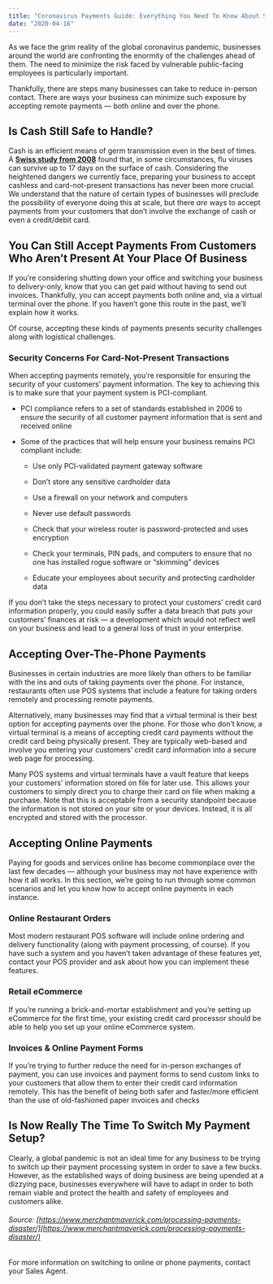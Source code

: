 ```yaml
---
title: "Coronavirus Payments Guide: Everything You Need To Know About Switching To Online & Phone Payments"
date: "2020-04-16"
---
```


As we face the grim reality of the global coronavirus pandemic, businesses around the world are confronting the enormity of the challenges ahead of them. The need to minimize the risk faced by vulnerable public-facing employees is particularly important.

Thankfully, there are steps many businesses can take to reduce in-person contact. There are ways your business can minimize such exposure by accepting remote payments — both online and over the phone.

## Is Cash Still Safe to Handle?

Cash is an efficient means of germ transmission even in the best of times. A [**Swiss study from 2008**](https://www.scientificamerican.com/article/dirty-money/) found that, in some circumstances, flu viruses can survive up to 17 days on the surface of cash. Considering the heightened dangers we currently face, preparing your business to accept cashless and card-not-present transactions has never been more crucial. We understand that the nature of certain types of businesses will preclude the possibility of everyone doing this at scale, but there _are_ ways to accept payments from your customers that don’t involve the exchange of cash or even a credit/debit card.

## You Can Still Accept Payments From Customers Who Aren’t Present At Your Place Of Business

If you’re considering shutting down your office and switching your business to delivery-only, know that you can get paid without having to send out invoices. Thankfully, you can accept payments both online and, via a virtual terminal over the phone. If you haven’t gone this route in the past, we’ll explain how it works.

Of course, accepting these kinds of payments presents security challenges along with logistical challenges.

### **Security Concerns For Card-Not-Present Transactions**

When accepting payments remotely, you’re responsible for ensuring the security of your customers’ payment information. The key to achieving this is to make sure that your payment system is PCI-compliant.

- PCI compliance refers to a set of standards established in 2006 to ensure the security of all customer payment information that is sent and received online
- Some of the practices that will help ensure your business remains PCI compliant include:
    
    - Use only PCI-validated payment gateway software
    
    - Don’t store any sensitive cardholder data
    
    - Use a firewall on your network and computers
    
    - Never use default passwords
    
    - Check that your wireless router is password-protected and uses encryption
    
    - Check your terminals, PIN pads, and computers to ensure that no one has installed rogue software or “skimming” devices
    
    - Educate your employees about security and protecting cardholder data

If you don’t take the steps necessary to protect your customers’ credit card information properly, you could easily suffer a data breach that puts your customers’ finances at risk — a development which would not reflect well on your business and lead to a general loss of trust in your enterprise.

## Accepting Over-The-Phone Payments

Businesses in certain industries are more likely than others to be familiar with the ins and outs of taking payments over the phone. For instance, restaurants often use POS systems that include a feature for taking orders remotely and processing remote payments.

Alternatively, many businesses may find that a virtual terminal is their best option for accepting payments over the phone. For those who don’t know, a virtual terminal is a means of accepting credit card payments without the credit card being physically present. They are typically web-based and involve you entering your customers’ credit card information into a secure web page for processing.

Many POS systems and virtual terminals have a vault feature that keeps your customers’ information stored on file for later use. This allows your customers to simply direct you to charge their card on file when making a purchase. Note that this is acceptable from a security standpoint because the information is not stored on your site or your devices. Instead, it is all encrypted and stored with the processor.

## Accepting Online Payments

Paying for goods and services online has become commonplace over the last few decades — although your business may not have experience with how it all works. In this section, we’re going to run through some common scenarios and let you know how to accept online payments in each instance.

### **Online Restaurant Orders**

Most modern restaurant POS software will include online ordering and delivery functionality (along with payment processing, of course). If you have such a system and you haven’t taken advantage of these features yet, contact your POS provider and ask about how you can implement these features.

### **Retail eCommerce**

If you’re running a brick-and-mortar establishment and you’re setting up eCommerce for the first time, your existing credit card processor should be able to help you set up your online eCommerce system.

### **Invoices & Online Payment Forms**

If you’re trying to further reduce the need for in-person exchanges of payment, you can use invoices and payment forms to send custom links to your customers that allow them to enter their credit card information remotely. This has the benefit of being both safer and faster/more efficient than the use of old-fashioned paper invoices and checks

## Is Now Really The Time To Switch My Payment Setup?

Clearly, a global pandemic is not an ideal time for any business to be trying to switch up their payment processing system in order to save a few bucks. However, as the established ways of doing business are being upended at a dizzying pace, businesses everywhere will have to adapt in order to both remain viable and protect the health and safety of employees and customers alike.

###### Source: [https://www.merchantmaverick.com/processing-payments-disaster/](https://www.merchantmaverick.com/processing-payments-disaster/)

For more information on switching to online or phone payments, contact your Sales Agent.
